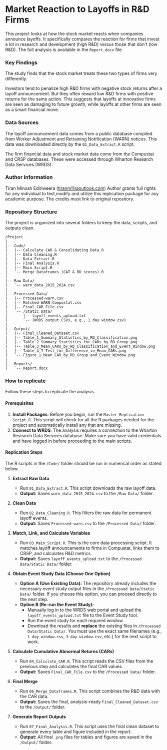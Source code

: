 # Market Reaction to Layoffs in R&D Firms

This project looks at how the stock market reacts when companies announce layoffs. It specifically compares the reaction for firms that invest a lot in research and development (high R&D) versus those that don't (low R&D). The full analysis is available in the `Report.docx` file.

### Key Findings

The study finds that the stock market treats these two types of firms very differently.

Investors tend to penalize high R&D firms with negative stock returns after a layoff announcement. But they often reward low R&D firms with positive returns for the same action. This suggests that layoffs at innovative firms are seen as damaging to future growth, while layoffs at other firms are seen as a smart financial move.

### Data Sources

The layoff announcement data comes from a public database compiled from Worker Adjustment and Retraining Notification (WARN) notices. This data was downloaded directly by the `01_Data_Extract.R` script.

The firm financial data and stock market data come from the Compustat and CRSP databases. These were accessed through Wharton Research Data Services (WRDS).

### Author Information

Tiran Minosh Ediriweera (tiranm11@outlook.com)
Author grants full rights for any individual to test,modify and utilize this replication package for any academic purpose. The credits must link to original repository.


### Repository Structure

The project is organized into several folders to keep the data, scripts, and outputs clean.
```
/Project
|
|-- Code/
|   |-- Calculate CAR & Consolidating Data.R
|   |-- Data Cleaning.R
|   |-- Data Extract.R
|   |-- Final Analysis.R
|   |-- Main Script.R
|   `-- Merge Dataframes (CAT & RD scores).R
|
|-- Raw Data/
|   `-- warn_data_2015_2024.csv
|
|-- Processed Data/
|   |-- Processed-warn.csv
|   |-- Matched-WARN-Compustat.csv
|   |-- Final_CAR_File.csv
|   `-- /Static Data/
|       |-- layoff_events_upload.txt
|       `-- (WRDS output CSVs, e.g., 1 day window.csv)
|
|-- Output/
|   |-- Final_Cleaned_Dataset.csv
|   |-- Table_1_Summary_Statistics_by_RD_Classification.png
|   |-- Table_2_Summary_Statistics_for_CARs_by_RD_Group.png
|   |-- Table_3_Mean_CARs_by_RD_Classification_and_Event_Window.png
|   |-- Table_4_T-Test_for_Difference_in_Mean_CARs.png
|   `-- Figure_1_Mean_CAR_by_RD_Group_and_Event_Window.png
|
|-- Reports/
|   `-- Report.docx
```


### How to replicate

Follow these steps to replicate the analysis.

#### Prerequisites

1.  **Install Packages**: Before you begin, run the `Master Replication Script.R`. This script will check for all the R packages needed for the project and automatically install any that are missing.
2.  **Connect to WRDS**: The analysis requires a connection to the Wharton Research Data Services database. Make sure you have valid credentials and have logged in before proceeding to the main scripts.

#### Replication Steps
The R scripts in the `/Code/` folder should be run in numerical order as stated below.

1.  **Extract Raw Data**
    * Run `01_Data_Extract.R`. This script downloads the raw layoff data.
    * **Output:** Saves `warn_data_2015_2024.csv` to the `/Raw Data/` folder.

2.  **Clean Data**
    * Run `02_Data_Cleaning.R`. This filters the raw data for permanent layoff events.
    * **Output:** Saves `Processed-warn.csv` to the `/Processed Data/` folder.

3.  **Match, Link, and Calculate Variables**
    * Run `03_Main_Script.R`. This is the core data processing script. It matches layoff announcements to firms in Compustat, links them to CRSP, and calculates R&D metrics.
    * **Output:** Saves `layoff_events_upload.txt` to the `/Processed Data/Static Data/` folder.

4.  **Obtain Event Study Data (Choose One Option)**
    * **Option A (Use Existing Data):** The repository already includes the necessary event study output files in the `/Processed Data/Static Data/` folder. If you choose this option, you can proceed directly to the next step.
    * **Option B (Re-run the Event Study):**
        * Manually log in to the WRDS web portal and upload the `layoff_events_upload.txt` file to the Event Study tool.
        * Run the event study for each required window.
        * Download the results and **replace** the existing files in `/Processed Data/Static Data/`. You must use the exact same filenames (e.g., `1 day window.csv`, `3 day window.csv`, etc.) for the next script to work.

5.  **Calculate Cumulative Abnormal Returns (CARs)**
    * Run `04_Calculate_CAR.R`. This script reads the CSV files from the previous step and calculates the final CAR values.
    * **Output:** Saves `Final_CAR_File.csv` to the `/Processed Data/` folder.

6.  **Final Merge**
    * Run `06_Merge_Dataframes.R`. This script combines the R&D data with the CAR data.
    * **Output:** Saves the final, analysis-ready `Final_Cleaned_Dataset.csv` to the `/Output/` folder.

7.  **Generate Report Outputs**
    * Run `07_Final_Analysis.R`. This script uses the final clean dataset to generate every table and figure included in the report.
    * **Output:** All final `.png` files for tables and figures are saved in the `/Output/` folder.









